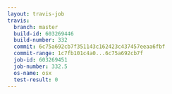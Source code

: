 ```yaml
---
layout: travis-job
travis:
  branch: master
  build-id: 603269446
  build-number: 332
  commit: 6c75a692cb7f351143c162423c437457eeaa6fbf
  commit-range: 1c7fb101c4a0...6c75a692cb7f
  job-id: 603269451
  job-number: 332.5
  os-name: osx
  test-result: 0
---
```

